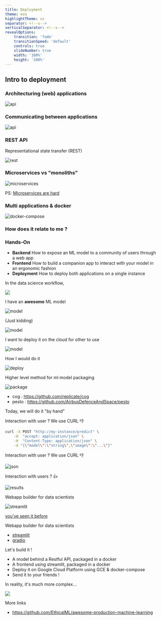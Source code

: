 ```yaml
---
title: Deployment
theme: evo
highlightTheme: vs
separator: <!--s-->
verticalSeparator: <!--v-->
revealOptions:
    transition: 'fade'
    transitionSpeed: 'default'
    controls: true
    slideNumber: true
    width: '100%'
    height: '100%'
---
```


## Intro to deployment

<!--v-->

### Architecturing (web) applications

![api](static/img/webapp_architecture.jpg)  <!-- .element: height="50%" width="50%" -->

<!--v-->

### Communicating between applications

![api](static/img/infographie_api.jpg) <!-- .element: height="50%" width="50%" -->

<!--v-->

### REST API

Representational state transfer (REST)

![rest](https://images.tutorialedge.net/uploads/rest-api.png) <!-- .element: height="50%" width="50%" -->

<!--v-->

### Microservices vs "monoliths"

![microservices](https://www.sourcefuse.com/wp-content/uploads/2021/01/D-image4-min.png) <!-- .element: height="50%" width="50%" -->

PS: [Microservices are hard](https://dwmkerr.com/the-death-of-microservice-madness-in-2018/)

<!--v-->

### Multi applications & docker

![docker-compose](https://hosting.analythium.io/content/images/2021/06/compose-3.png) <!-- .element: height="50%" width="50%" -->

<!--v-->

### How does it relate to me ?

<!--v-->

### Hands-On

- **Backend** How to expose an ML model to a community of users through a web app
- **Frontend** How to build a companion app to interact with your model in an ergonomic fashion
- **Deployment** How to deploy both applications on a single instance

<!--v-->

In the data science workflow, 

![](static/img/mlworkflow.png)  <!-- .element: height="50%" width="50%" -->

<!--v-->

I have an **awesome** ML model

![model](static/img/meme_2.jpg)  <!-- .element: height="50%" width="50%" -->

<!--v-->

(Just kidding)

![model](static/img/meme_3.jpg)  <!-- .element: height="50%" width="50%" -->

<!--v-->

I want to deploy it on the cloud for other to use

![model](static/img/mistralserving.png)  <!-- .element: height="50%" width="50%" -->

<!--v-->

How I would do it

![deploy](static/img/deploy.jpg)  <!-- .element: height="50%" width="50%" -->

<!--v-->

Higher level method for ml model packaging

![package](static/img/packaging.png)

- cog : https://github.com/replicate/cog
- pesto : https://github.com/AirbusDefenceAndSpace/pesto

Today, we will do it "by hand"

<!--v-->

Interaction with user ? We use CURL 👎 

```bash
curl -X POST "http://my-instance/predict" \
    -H  "accept: application/json" \
    -H  "Content-Type: application/json" \
    -d "{\"model\":\"string\",\"image\":\"...\"}"
```

<!--v-->

Interaction with user ? We use CURL 👎 

![json](static/img/json.png)  <!-- .element: height="30%" width="30%" -->

<!--v-->

Interaction with users ? 👍

![results](static/img/results.png)  <!-- .element: height="50%" width="50%" -->

<!--v-->

Webapp builder for data scientists

![streamlit](static/img/streamlit.png)  <!-- .element: height="50%" width="50%" -->


[you've seen it before](http://supaerodatascience.github.io/DE/1_4_be.html#6-lets-discover-streamlit)

<!--v-->

Webapp builder for data scientists

- [streamlit](https://streamlit.io/)
- [gradio](https://gradio.app/)

<!--v-->

Let's build it !

- A model behind a Restful API, packaged in a docker
- A frontend using streamlit, packaged in a docker
- Deploy it on Google Cloud Platform using GCE & docker-compose
- Send it to your friends !

<!--v-->

In reality, it's much more complex...

![](static/img/modelserving_complex.png)  <!-- .element: height="50%" width="50%" -->

<!--v-->

More links

- https://github.com/EthicalML/awesome-production-machine-learning
